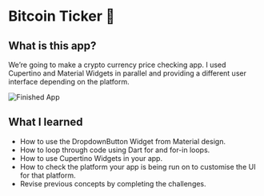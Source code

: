 
# Bitcoin Ticker 🤑
## What is this app?

We’re going to make a crypto currency price checking app. I used Cupertino and Material Widgets in parallel and providing a different user interface depending on the platform.

![Finished App](https://github.com/londonappbrewery/Images/blob/master/bitcoin-flutter-demo.gif)

## What I learned

- How to use the DropdownButton Widget from Material design.
- How to loop through code using Dart for and for-in loops.
- How to use Cupertino Widgets in your app.
- How to check the platform your app is being run on to customise the UI for that platform.
- Revise previous concepts by completing the challenges.


